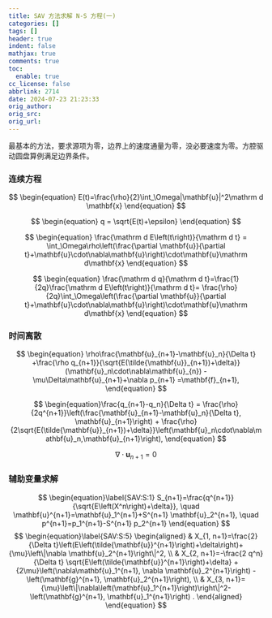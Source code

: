 ```yaml
---
title: SAV 方法求解 N-S 方程(一)
categories: []
tags: []
header: true
indent: false
mathjax: true
comments: true
toc:
  enable: true
cc_license: false
abbrlink: 2714
date: 2024-07-23 21:23:33
orig_author:
orig_src:
orig_url:
---
```

最基本的方法，要求源项为零，边界上的速度通量为零，没必要速度为零。方腔驱动圆盘算例满足边界条件。
<!-- more -->

### 连续方程
$$
\begin{equation}  
E(t)=\frac{\rho}{2}\int_\Omega|\mathbf{u}|^2\mathrm d \mathbf{x}
\end{equation}
$$

$$
\begin{equation}
  q = \sqrt{E(t)+\epsilon}
\end{equation}
$$

$$
\begin{equation}
    \frac{\mathrm d E\left(t\right)}{\mathrm d t} = \int_\Omega\rho\left(\frac{\partial \mathbf{u}}{\partial t}+\mathbf{u}\cdot\nabla\mathbf{u}\right)\cdot\mathbf{u}\mathrm d\mathbf{x}
\end{equation}
$$

$$
\begin{equation}
  \frac{\mathrm d q}{\mathrm d t}=\frac{1}{2q}\frac{\mathrm d E\left(t\right)}{\mathrm d t}= \frac{\rho}{2q}\int_\Omega\left(\frac{\partial \mathbf{u}}{\partial t}+\mathbf{u}\cdot\nabla\mathbf{u}\right)\cdot\mathbf{u}\mathrm d\mathbf{x}
\end{equation}
$$


### 时间离散
$$
\begin{equation}
    \rho\frac{\mathbf{u}_{n+1}-\mathbf{u}_n}{\Delta t}
    +\frac{\rho q_{n+1}}{\sqrt{E(\tilde{\mathbf{u}}_{n+1})+\delta}}(\mathbf{u}_n\cdot\nabla\mathbf{u}_{n})
    -\mu\Delta\mathbf{u}_{n+1}+\nabla p_{n+1}
    =\mathbf{f}_{n+1},
\end{equation}
$$

$$
\begin{equation}\frac{q_{n+1}-q_n}{\Delta t} = \frac{\rho}{2q^{n+1}}\left(\frac{\mathbf{u}_{n+1}-\mathbf{u}_n}{\Delta t}, \mathbf{u}_{n+1}\right) + \frac{\rho}{2\sqrt{E(\tilde{\mathbf{u}}_{n+1})+\delta}}\left(\mathbf{u}_n\cdot\nabla\mathbf{u}_n,\mathbf{u}_{n+1}\right),
    \end{equation}
$$

$$
\begin{equation}
      \label{semidiscrete:SAV:b}\nabla \cdot \mathbf{u}_{n+1}=0
    \end{equation}
$$

### 辅助变量求解
$$
\begin{equation}\label{SAV:S:1}
  S_{n+1}=\frac{q^{n+1}}{\sqrt{E\left(X^n\right)+\delta}},
  \quad \mathbf{u}^{n+1}=\mathbf{u}_1^{n+1}+S^{n+1} \mathbf{u}_2^{n+1}, 
  \quad p^{n+1}=p_1^{n+1}-S^{n+1} p_2^{n+1}
\end{equation}
$$
$$
\begin{equation}\label{SAV:S:5}
  \begin{aligned}
  & X_{1, n+1}=\frac{2}{\Delta t}\left(E\left(\tilde{\mathbf{u}}^{n+1}\right)+\delta\right)+{\mu}\left\|\nabla \mathbf{u}_2^{n+1}\right\|^2, \\
  & X_{2, n+1}=-\frac{2 q^n}{\Delta t} \sqrt{E\left(\tilde{\mathbf{u}}^{n+1}\right)+\delta}
  +{2\mu}\left(\nabla\mathbf{u}_1^{n+1}, \nabla \mathbf{u}_2^{n+1}\right)
  -\left(\mathbf{g}^{n+1}, \mathbf{u}_2^{n+1}\right), \\
  & X_{3, n+1}={\mu}\left\|\nabla\left(\mathbf{u}_1^{n+1}\right)\right\|^2-\left(\mathbf{g}^{n+1}, \mathbf{u}_1^{n+1}\right) .
  \end{aligned}
\end{equation}
$$

